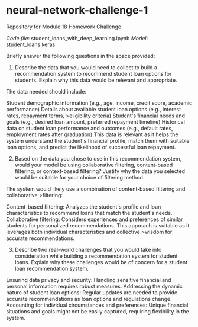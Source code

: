 # neural-network-challenge-1
Repository for Module 18 Homework Challenge

*Code file*: student_loans_with_deep_learning.ipynb
*Model*: student_loans.keras

Briefly answer the following questions in the space provided:

1. Describe the data that you would need to collect to build a recommendation system to recommend student loan options for students. Explain why this data would be relevant and appropriate.

The data needed should include:

Student demographic information (e.g., age, income, credit score, academic performance)
Details about available student loan options (e.g., interest rates, repayment terms, >eligibility criteria)
Student's financial needs and goals (e.g., desired loan amount, preferred repayment timeline)
Historical data on student loan performance and outcomes (e.g., default rates, employment rates after graduation)
This data is relevant as it helps the system understand the student's financial profile, match them with suitable loan options, and predict the likelihood of successful loan repayment.

2. Based on the data you chose to use in this recommendation system, would your model be using collaborative filtering, content-based filtering, or context-based filtering? Justify why the data you selected would be suitable for your choice of filtering method.

The system would likely use a combination of content-based filtering and collaborative >filtering:

Content-based filtering: Analyzes the student's profile and loan characteristics to recommend loans that match the student's needs.
Collaborative filtering: Considers experiences and preferences of similar students for personalized recommendations.
This approach is suitable as it leverages both individual characteristics and collective >wisdom for accurate recommendations.

3. Describe two real-world challenges that you would take into consideration while building a recommendation system for student loans. Explain why these challenges would be of concern for a student loan recommendation system.

Ensuring data privacy and security: Handling sensitive financial and personal information requires robust measures.
Addressing the dynamic nature of student loan options: Regular updates are needed to provide accurate recommendations as loan options and regulations change.
Accounting for individual circumstances and preferences: Unique financial situations and goals might not be easily captured, requiring flexibility in the system.
